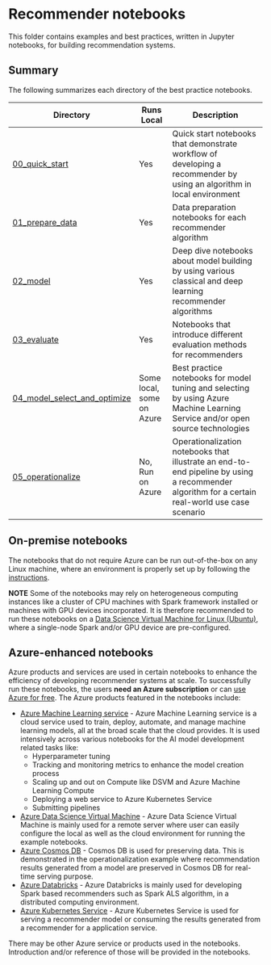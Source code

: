 # Recommender notebooks

This folder contains examples and best practices, written in Jupyter notebooks, for building recommendation systems.

## Summary

The following summarizes each directory of the best practice notebooks.

| Directory | Runs Local | Description |
| --- | --- | --- |
| [00_quick_start](./00_quick_start)| Yes | Quick start notebooks that demonstrate workflow of developing a recommender by using an algorithm in local environment|
| [01_prepare_data](./01_prepare_data) | Yes | Data preparation notebooks for each recommender algorithm|
| [02_model](./02_model) | Yes | Deep dive notebooks about model building by using various classical and deep learning recommender algorithms|
| [03_evaluate](./03_evaluate) | Yes | Notebooks that introduce different evaluation methods for recommenders|
| [04_model_select_and_optimize](04_model_select_and_optimize) | Some local, some on Azure | Best practice notebooks for model tuning and selecting by using Azure Machine Learning Service and/or open source technologies|
| [05_operationalize](05_operationalize) | No, Run on Azure | Operationalization notebooks that illustrate an end-to-end pipeline by using a recommender algorithm for a certain real-world use case scenario|

## On-premise notebooks

The notebooks that do not require Azure can be run out-of-the-box on any Linux machine, where an environment is properly
set up by following the [instructions](../SETUP.md). 

**NOTE** Some of the notebooks may rely on heterogeneous computing instances
like a cluster of CPU machines with Spark framework installed or machines with GPU devices incorporated. It is therefore recommended
to run these notebooks on a [Data Science Virtual Machine for Linux (Ubuntu)](https://azuremarketplace.microsoft.com/en-us/marketplace/apps/microsoft-dsvm.linux-data-science-vm-ubuntu), where a single-node Spark and/or GPU device are pre-configured.

## Azure-enhanced notebooks

Azure products and services are used in certain notebooks to enhance the efficiency of developing recommender systems at scale.
To successfully run these notebooks, the users **need an Azure subscription** or can [use Azure for free](https://azure.microsoft.com/en-us/free/).
The Azure products featured in the notebooks include:

* [Azure Machine Learning service](https://azure.microsoft.com/en-us/services/machine-learning-service/) - Azure Machine Learning service is a cloud service used to train, deploy, automate, and manage machine learning models, all at the broad scale that the cloud provides. It is used intensively across various notebooks for the AI model development related tasks like:
  * Hyperparameter tuning
  * Tracking and monitoring metrics to enhance the model creation process
  * Scaling up and out on Compute like DSVM and Azure Machine Learning Compute
  * Deploying a web service to Azure Kubernetes Service
  * Submitting pipelines
* [Azure Data Science Virtual Machine](https://azure.microsoft.com/en-us/services/virtual-machines/data-science-virtual-machines/) - Azure Data Science Virtual Machine is mainly used for a remote server where user
can easily configure the local as well as the cloud environment for running the example notebooks.
* [Azure Cosmos DB](https://docs.microsoft.com/en-us/azure/cosmos-db/introduction) - Cosmos DB is used for preserving data. This is demonstrated in the operationalization example where
recommendation results generated from a model are preserved in Cosmos DB for real-time serving purpose.
* [Azure Databricks](https://azure.microsoft.com/en-us/services/databricks/) - Azure Databricks is mainly used for developing Spark based recommenders such as Spark ALS algorithm, in a distributed computing
environment.
* [Azure Kubernetes Service](https://azure.microsoft.com/en-us/services/kubernetes-service/) - Azure Kubernetes Service is used for serving a recommender model or consuming the results
generated from a recommender for a application service.

There may be other Azure service or products used in the notebooks. Introduction and/or reference of
those will be provided in the notebooks.

